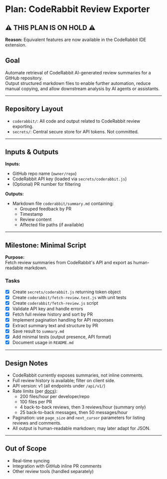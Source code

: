 <!-- This plan is currently on hold due to the availability of equivalent features in the CodeRabbit IDE extension. -->

# Plan: CodeRabbit Review Exporter

## ⚠️ THIS PLAN IS ON HOLD ⚠️

**Reason:** Equivalent features are now available in the CodeRabbit IDE extension.

## Goal

Automate retrieval of CodeRabbit AI-generated review summaries for a GitHub repository.  
Output structured markdown files to enable further automation, reduce manual copying, and allow downstream analysis by AI agents or assistants.

---

## Repository Layout

- `coderabbit/`: All code and output related to CodeRabbit review exporting.
- `secrets/`: Central secure store for API tokens. Not committed.

---

## Inputs & Outputs

**Inputs:**

- GitHub repo name (`owner/repo`)
- CodeRabbit API key (loaded via `secrets/coderabbit.js`)
- (Optional) PR number for filtering

**Outputs:**

- Markdown file `coderabbit/summary.md` containing:
  - Grouped feedback by PR
  - Timestamp
  - Review content
  - Affected file paths (if available)

---

## Milestone: Minimal Script

**Purpose:**  
Fetch review summaries from CodeRabbit's API and export as human-readable markdown.

### Tasks

- [x] Create `secrets/coderabbit.js` returning token object
- [x] Create `coderabbit/fetch-review.test.js` with unit tests
- [x] Create `coderabbit/fetch-review.js` script
- [x] Validate API key and handle errors
- [x] Fetch full review history and sort by PR
- [x] Implement pagination handling for API responses
- [x] Extract summary text and structure by PR
- [x] Save result to `summary.md`
- [x] Add minimal tests (output presence, API format)
- [x] Document usage in `README.md`

---

## Design Notes

- CodeRabbit currently exposes summaries, not inline comments.
- Full review history is available; filter on client side.
- API version: v1 (all endpoints under `/api/v1/`)
- Rate limits (per [docs](https://docs.coderabbit.ai/faq)):
  - 200 files/hour per developer/repo
  - 100 files per PR
  - 4 back-to-back reviews, then 3 reviews/hour (summary only)
  - 25 back-to-back messages, then 50 messages/hour
- Pagination: use `page_size` and `next_cursor` parameters for listing reviews and comments.
- All output is human-readable markdown; may later adapt for JSON.

---

## Out of Scope

- Real-time syncing
- Integration with GitHub inline PR comments
- Other review tools (handled separately)
